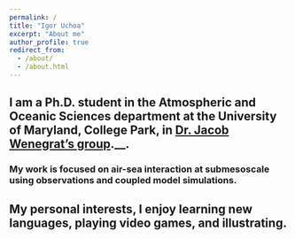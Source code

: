 ```yaml
---
permalink: /
title: "Igor Uchoa"
excerpt: "About me"
author_profile: true
redirect_from: 
  - /about/
  - /about.html
---
```


## I am a Ph.D. student in the Atmospheric and Oceanic Sciences department at the University of Maryland, College Park, in [Dr. Jacob Wenegrat’s group](https://wenegrat.github.io).__.


### My work is focused on air-sea interaction at submesoscale using observations and coupled model simulations. 


## My personal interests, I enjoy learning new languages, playing video games, and illustrating. 



